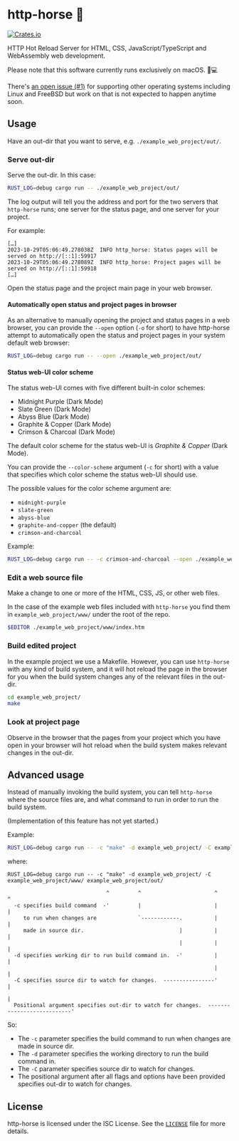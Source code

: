 # http-horse 🐴

[![Crates.io](https://img.shields.io/crates/v/http-horse.svg)](https://crates.io/crates/http-horse)

HTTP Hot Reload Server for HTML, CSS, JavaScript/TypeScript and WebAssembly web development.

Please note that this software currently runs exclusively on macOS. 🍎💻

There's [an open issue (#1)](https://github.com/ctsrc/http-horse/issues/1) for supporting
other operating systems including Linux and FreeBSD but work on that is not expected
to happen anytime soon.

## Usage

Have an out-dir that you want to serve, e.g. `./example_web_project/out/`.

### Serve out-dir

Serve the out-dir. In this case:

```zsh
RUST_LOG=debug cargo run -- ./example_web_project/out/
```

The log output will tell you the address and port for the two servers that `http-horse` runs;
one server for the status page, and one server for your project.

For example:

```text
[…]
2023-10-29T05:06:49.278038Z  INFO http_horse: Status pages will be served on http://[::1]:59917
2023-10-29T05:06:49.278089Z  INFO http_horse: Project pages will be served on http://[::1]:59918
[…]
```

Open the status page and the project main page in your web browser.

#### Automatically open status and project pages in browser

As an alternative to manually opening the project and status pages in a web browser,
you can provide the `--open` option (`-o` for short) to have http-horse attempt to
automatically open the status and project pages in your system default web browser:

```zsh
RUST_LOG=debug cargo run -- --open ./example_web_project/out/
```

#### Status web-UI color scheme

The status web-UI comes with five different built-in color schemes:

- Midnight Purple (Dark Mode)
- Slate Green (Dark Mode)
- Abyss Blue (Dark Mode)
- Graphite & Copper (Dark Mode)
- Crimson & Charcoal (Dark Mode)

The default color scheme for the status web-UI is *Graphite & Copper* (Dark Mode).

You can provide the `--color-scheme` argument (`-c` for short) with a value
that specifies which color scheme the status web-UI should use.

The possible values for the color scheme argument are:

- `midnight-purple`
- `slate-green`
- `abyss-blue`
- `graphite-and-copper` (the default)
- `crimson-and-charcoal`

Example:

```zsh
RUST_LOG=debug cargo run -- -c crimson-and-charcoal --open ./example_web_project/out/
```

### Edit a web source file

Make a change to one or more of the HTML, CSS, JS, or other web files.

In the case of the example web files included with `http-horse` you find them
in `example_web_project/www/` under the root of the repo.

```zsh
$EDITOR ./example_web_project/www/index.htm
```

### Build edited project

In the example project we use a Makefile. However, you can use `http-horse`
with any kind of build system, and it will hot reload the page in the browser for
you when the build system changes any of the relevant files in the out-dir.

```zsh
cd example_web_project/
make
```

### Look at project page

Observe in the browser that the pages from your project which you have open
in your browser will hot reload when the build system makes relevant changes
in the out-dir.

## Advanced usage

Instead of manually invoking the build system, you can tell `http-horse`
where the source files are, and what command to run in order to run the build system.

(Implementation of this feature has not yet started.)

Example:

```zsh
RUST_LOG=debug cargo run -- -c "make" -d example_web_project/ -C example_web_project/www/ example_web_project/out/
```

where:

```text
RUST_LOG=debug cargo run -- -c "make" -d example_web_project/ -C example_web_project/www/ example_web_project/out/

                               ^         ^                       ^                        ^
  -c specifies build command  -'         |                       |                        |
     to run when changes are             `------------.          |                        |
     made in source dir.                              |          |                        |
                                                      |          |                        |
  -d specifies working dir to run build command in.  -'          |                        |
                                                                 |                        |
  -C specifies source dir to watch for changes.  ----------------'                        |
                                                                                          |
  Positional argument specifies out-dir to watch for changes.  ---------------------------'
```

So:

* The `-c` parameter specifies the build command to run when changes are made in source dir.
* The `-d` parameter specifies the working directory to run the build command in.
* The `-C` parameter specifies source dir to watch for changes.
* The positional argument after all flags and options have been provided specifies out-dir to watch for changes.

## License

http-horse is licensed under the ISC License. See the [`LICENSE`](LICENSE) file for more details.

